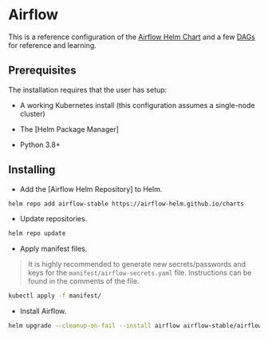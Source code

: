 # Airflow

This is a reference configuration of the [Airflow Helm Chart](https://github.com/airflow-helm/charts) and a few [DAGs](https://airflow.apache.org/docs/apache-airflow/stable/core-concepts/dags.html) for reference and learning.

## Prerequisites

The installation requires that the user has setup:

- A working Kubernetes install (this configuration assumes a single-node cluster)

- The [Helm Package Manager]

- Python 3.8+

## Installing

- Add the [Airflow Helm Repository] to Helm.

```bash
helm repo add airflow-stable https://airflow-helm.github.io/charts
```

- Update repositories.

```bash
helm repo update
```

- Apply manifest files.

> It is highly recommended to generate new secrets/passwords and keys for the `manifest/airflow-secrets.yaml` file. Instructions can be found in the comments of the file.

``` bash
kubectl apply -f manifest/
```

- Install Airflow.

``` bash
helm upgrade --cleanup-on-fail --install airflow airflow-stable/airflow -f airflow.yaml
```
